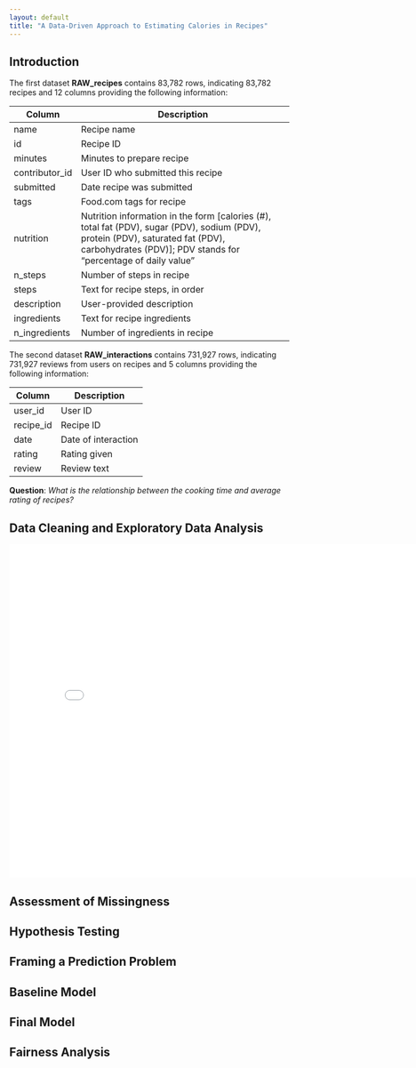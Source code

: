 ```yaml
---
layout: default
title: "A Data-Driven Approach to Estimating Calories in Recipes"
---
```


## Introduction

The first dataset **RAW_recipes** contains 83,782 rows, indicating 83,782 recipes and 12 columns providing the following information:

| Column           | Description                                                                                                                                       |
|------------------|---------------------------------------------------------------------------------------------------------------------------------------------------|
| name             | Recipe name                                                                                                                                       |
| id               | Recipe ID                                                                                                                                        |
| minutes          | Minutes to prepare recipe                                                                                                                        |
| contributor_id   | User ID who submitted this recipe                                                                                                                |
| submitted        | Date recipe was submitted                                                                                                                        |
| tags             | Food.com tags for recipe                                                                                                                         |
| nutrition        | Nutrition information in the form [calories (#), total fat (PDV), sugar (PDV), sodium (PDV), protein (PDV), saturated fat (PDV), carbohydrates (PDV)]; PDV stands for “percentage of daily value” |
| n_steps          | Number of steps in recipe                                                                                                                        |
| steps            | Text for recipe steps, in order                                                                                                                  |
| description      | User-provided description                                                                                                                        |
| ingredients      | Text for recipe ingredients                                                                                                                      |
| n_ingredients    | Number of ingredients in recipe                                                                                                                  |

The second dataset **RAW_interactions** contains 731,927 rows, indicating 731,927 reviews from users on recipes and 5 columns providing the following information:

| Column     | Description            |
|------------|------------------------|
| user_id    | User ID                |
| recipe_id  | Recipe ID              |
| date       | Date of interaction    |
| rating     | Rating given           |
| review     | Review text            |

**Question**: _What is the relationship between the cooking time and average rating of recipes?_

## Data Cleaning and Exploratory Data Analysis

<iframe 
  src="assets/cooking-time-distribution.html" 
  width="800" 
  height="600" 
  frameborder="0">
</iframe>


## Assessment of Missingness

## Hypothesis Testing

## Framing a Prediction Problem

## Baseline Model

## Final Model

## Fairness Analysis
